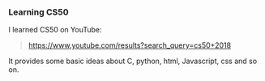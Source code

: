 ### Learning CS50
I learned CS50 on YouTube:
> https://www.youtube.com/results?search_query=cs50+2018

It provides some basic ideas about C, python, html, Javascript, css and so on.
